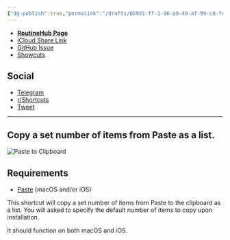 ```yaml
---
{"dg-publish":true,"permalink":"/drafts/65931-ff-1-96-a9-49-af-99-c8-fd-2-cd-776-c775/","dgHomeLink":true,"dgPassFrontmatter":false}
---
```



- [**RoutineHub Page**](https://routinehub.co/shortcut/11077)
- [iCloud Share Link](https://www.icloud.com/shortcuts/381d219c347540739d4fc4a7bccf2e30)
- [GitHub Issue](https://github.com/extratone/i/issues/142)
- [Showcuts](https://showcuts.app/share/view/381d219c347540739d4fc4a7bccf2e30)

## Social
- [Telegram](https://t.me/extratone/10183)
- [r/Shortcuts](https://www.reddit.com/r/shortcuts/comments/sr94c0/paste_to_clipboard_copy_a_set_number_of_items/)
- [Tweet](https://twitter.com/NeoYokel/status/1492704573672370178)
---

## Copy a set number of items from Paste as a list.

![Paste to Clipboard](https://user-images.githubusercontent.com/43663476/153737116-24b5f266-a499-4741-8226-54001b3af8c6.png)

## Requirements
- [Paste](https://apps.apple.com/us/app/paste-clipboard-manager/id967805235) (macOS and/or iOS)

This shortcut will copy a set number of items from Paste to the clipboard as a list. You will asked to specify the default number of items to copy upon installation. 

It should function on both macOS and iOS.